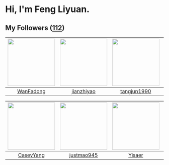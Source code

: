 # Hi, I'm Feng Liyuan.

## My Followers ([112](https://github.com/SunRunAway?tab=followers))

| <img src="https://avatars.githubusercontent.com/u/10414494?v=4" width="150" height="150" /> | <img src="https://avatars.githubusercontent.com/u/6133860?v=4" width="150" height="150" /> | <img src="https://avatars.githubusercontent.com/u/7368838?v=4" width="150" height="150" /> | <img src="https://avatars.githubusercontent.com/u/9254545?v=4" width="150" height="150" /> |
| :-----------------------------------------------------------------------------------------: | :----------------------------------------------------------------------------------------: | :----------------------------------------------------------------------------------------: | :----------------------------------------------------------------------------------------: |
|                          [WanFadong](https://github.com/WanFadong)                          |                         [jianzhiyao](https://github.com/jianzhiyao)                        |                        [tangjun1990](https://github.com/tangjun1990)                       |                            [sunl888](https://github.com/sunl888)                           |

| <img src="https://avatars.githubusercontent.com/u/2445114?v=4" width="150" height="150" /> | <img src="https://avatars.githubusercontent.com/u/619331?v=4" width="150" height="150" /> | <img src="https://avatars.githubusercontent.com/u/13427348?v=4" width="150" height="150" /> | <img src="https://avatars.githubusercontent.com/u/10383?v=4" width="150" height="150" /> |
| :----------------------------------------------------------------------------------------: | :---------------------------------------------------------------------------------------: | :-----------------------------------------------------------------------------------------: | :--------------------------------------------------------------------------------------: |
|                          [CaseyYang](https://github.com/CaseyYang)                         |                        [justmao945](https://github.com/justmao945)                        |                             [Yisaer](https://github.com/Yisaer)                             |                       [shaobin0604](https://github.com/shaobin0604)                      |